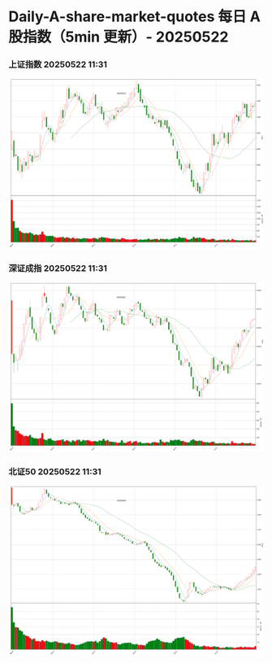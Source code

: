 
# Daily-A-share-market-quotes 每日 A 股指数（5min 更新）- 20250522

### 上证指数 20250522 11:31
![](./fig/2025/5/20250522-sh000001.png)

### 深证成指 20250522 11:31
![](./fig/2025/5/20250522-sz399001.png)

### 北证50 20250522 11:31
![](./fig/2025/5/20250522-bj899050.png)
